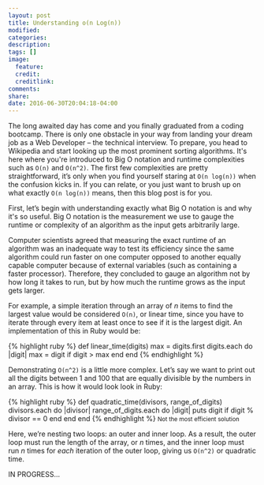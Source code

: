 ```yaml
---
layout: post
title: Understanding o(n Log(n))
modified:
categories:
description:
tags: []
image:
  feature:
  credit:
  creditlink:
comments:
share:
date: 2016-06-30T20:04:18-04:00
---
```


The long awaited day has come and you finally graduated from a coding bootcamp. There is only one obstacle in your way from landing your dream job as a Web Developer – the technical interview. To prepare, you head to Wikipedia and start looking up the most prominent sorting algorithms. It's here where you're introduced to Big O notation and runtime complexities such as `O(n)` and `O(n^2)`. The first few complexities are pretty straightforward, it’s only when you find yourself staring at `O(n log(n))` when the confusion kicks in. If you can relate, or you just want to brush up on what exactly `O(n log(n))` means, then this blog post is for you.

First, let’s begin with understanding exactly what Big O notation is and why it's so useful. Big O notation is the measurement we use to gauge the runtime or complexity of an algorithm as the input gets arbitrarily large.

Computer scientists agreed that measuring the exact runtime of an algorithm was an inadequate way to test its efficiency since the same algorithm could run faster on one computer opposed to another equally capable computer because of external variables (such as containing a faster processor). Therefore, they concluded to gauge an algorithm not by how long it takes to run, but by how much the runtime grows as the input gets larger.

For example, a simple iteration through an array of <i>n</i> items to find the largest value would be considered `O(n)`, or linear time, since you have to iterate through every item at least once to see if it is the largest digit. An implementation of this in Ruby would be:

{% highlight ruby %}
def linear_time(digits)
  max = digits.first
  digits.each do |digit|
    max = digit if digit > max
  end
end
{% endhighlight %}

Demonstrating `O(n^2)` is a little more complex. Let’s say we want to print out all the digits between 1 and 100 that are equally divisible by the numbers in an array. This is how it would look look in Ruby:

{% highlight ruby %}
def quadratic_time(divisors, range_of_digits)
  divisors.each do |divisor|
    range_of_digits.each do |digit|
      puts digit if digit % divisor == 0
    end
  end
end
{% endhighlight %}
<small>Not the most efficient solution</small>

Here, we’re nesting two loops: an outer and inner loop. As a result, the outer loop must run the length of the array, or <i>n</i> times, and the inner loop must run <i>n</i> times for <em>each</em> iteration of the outer loop, giving us `O(n^2)` or quadratic time.

IN PROGRESS...
